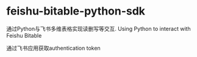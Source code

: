# feishu-bitable-python-sdk
通过Python与飞书多维表格实现读删写等交互. Using Python to interact with Feishu Bitable

通过飞书应用获取authentication token
